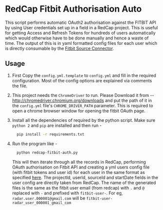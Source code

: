 # RedCap Fitbit Authorisation Auto
This script performs automatic OAuth2 authorisation against the FITBIT API by using User credentials set up in a field in a RedCap project.
This is useful for getting Access and Refresh Tokens for hundreds of users automatically which would otherwise have to be done manually and hence a waste of time.
The output of this is in yaml formatted config files for each user which is directly consumable by the [Fitbit Source Connector](https://github.com/RADAR-base/RADAR-REST-Connector).

## Usage

1. First Copy the `config.yml.template` to `config.yml` and fill in the required configuration. Most of the config options are explained via comments the file.

2. This project needs the `ChromeDriver` to run. Please Download it from -- http://chromedriver.chromium.org/downloads and put the path of it in the `config.yml` file's `CHROME_DRIVER_PATH` parameter. This is required to open a chrome browser window for opening the fitbit OAuth page.

3. Install all the dependencies of required by the python script. Make sure `python 2` and `pip` are installed and then run -
    ```sh
      pip install -r requirements.txt
    ```

4. Run the program like -
    ``` sh
      python redcap-fitbit-auth.py
    ```
    This will then iterate through all the records in RedCap, performing OAuth authorisation on Fitbit API and creating a yml users config file (with fitbit tokens and user id) for each user in the same format as specified [here](https://github.com/RADAR-base/RADAR-REST-Connector/blob/master/docker/fitbit-user.yml.template).
    The projectId, userId, sourceId and startDate fields in the user config are directly taken from RedCap. The name of the generated files is the same as the fitbit user email (from redcap) with `.` and `@` replaced with `-` and prefixed with `fitbit-user-`. For eg, `radar.user.000001@gmail.com` will be `fitbit-user-radar_user_000001_gmail_com`
